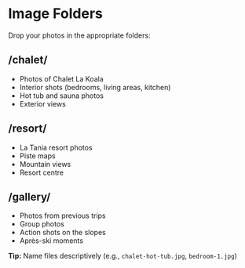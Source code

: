 # Image Folders

Drop your photos in the appropriate folders:

## /chalet/
- Photos of Chalet La Koala
- Interior shots (bedrooms, living areas, kitchen)
- Hot tub and sauna photos
- Exterior views

## /resort/
- La Tania resort photos
- Piste maps
- Mountain views
- Resort centre

## /gallery/
- Photos from previous trips
- Group photos
- Action shots on the slopes
- Après-ski moments

**Tip:** Name files descriptively (e.g., `chalet-hot-tub.jpg`, `bedroom-1.jpg`)